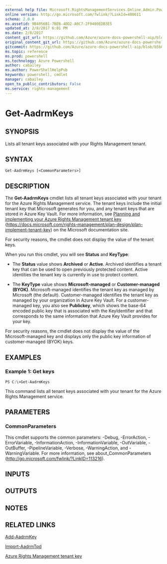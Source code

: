 ```yaml
---
external help file: Microsoft.RightsManagementServices.Online.Admin.PowerShell.dll-Help.xml
online version: http://go.microsoft.com/fwlink/?LinkId=400611
schema: 2.0.0
ms.assetid: 9B4056B1-7BEB-4DD2-A0C7-2F9400EDB3E5
updated_at: 2/8/2017 6:01 PM
ms.date: 2/8/2017
content_git_url: https://github.com/Azure/azure-docs-powershell-aip/blob/master/Azure%20Information%20Protection/AADRM/vlatest/Get-AadrmKeys.md
original_content_git_url: https://github.com/Azure/azure-docs-powershell-aip/blob/master/Azure%20Information%20Protection/AADRM/vlatest/Get-AadrmKeys.md
gitcommit: https://github.com/Azure/azure-docs-powershell-aip/blob/b5b814c02caa6cd576a3db614749957f10782144/Azure%20Information%20Protection/AADRM/vlatest/Get-AadrmKeys.md
ms.topic: reference
ms.prod: powershell
ms.technology: Azure Powershell
author: cabailey
ms.author: PowerShellHelpPub
keywords: powershell, cmdlet
manager: cabailey
open_to_public_contributors: False
ms.service: rights-management
---
```


# Get-AadrmKeys

## SYNOPSIS
Lists all tenant keys associated with your Rights Management tenant.

## SYNTAX

```
Get-AadrmKeys [<CommonParameters>]
```

## DESCRIPTION
The **Get-AadrmKeys** cmdlet lists all tenant keys associated with your tenant for the Azure Rights Management service. The tenant keys include the initial tenant key that Microsoft generates for you, and any tenant keys that are stored in Azure Key Vault. For more information, see [Planning and implementing your Azure Rights Management tenant key](https://docs.microsoft.com/rights-management/plan-design/plan-implement-tenant-key) (https://docs.microsoft.com/rights-management/plan-design/plan-implement-tenant-key) on the Microsoft documentation site.

For security reasons, the cmdlet does not display the value of the tenant keys.

When you run this cmdlet, you will see **Status** and **KeyType**:

- The **Status** value shows **Archived** or **Active**. Archived identifies a tenant key that can be used to open previously protected content. Active identities the tenant key is currently in use to protect content.

- The **KeyType** value shows **Microsoft-managed** or **Customer-managed (BYOK)**. Microsoft-managed identifies the tenant key as managed by Microsoft (the default). Customer-managed identifies the tenant key as managed by your organization in Azure Key Vault. For a customer-managed key, you also see **Publickey**, which shows the base-64 encoded public key that is associated with the KeyIdentifier and that corresponds to the same information that Azure Key Vault provides for your key.

For security reasons, the cmdlet does not display the value of the Microsoft-managed key and displays only the public key information of customer-managed (BYOK) keys.

## EXAMPLES

### Example 1: Get keys
```
PS C:\>Get-AadrmKeys
```

This command lists all tenant keys associated with your tenant for the Azure Rights Management service.

## PARAMETERS

### CommonParameters
This cmdlet supports the common parameters: -Debug, -ErrorAction, -ErrorVariable, -InformationAction, -InformationVariable, -OutVariable, -OutBuffer, -PipelineVariable, -Verbose, -WarningAction, and -WarningVariable. For more information, see about_CommonParameters (http://go.microsoft.com/fwlink/?LinkID=113216).

## INPUTS

## OUTPUTS

## NOTES

## RELATED LINKS

[Add-AadrmKey](xref:AADRM/vlatest/Add-AadrmKey.md)

[Import-AadrmTpd](xref:AADRM/vlatest/Import-AadrmTpd.md)

[Azure Rights Management tenant key](https://docs.microsoft.com/rights-management/plan-design/plan-implement-tenant-key)
